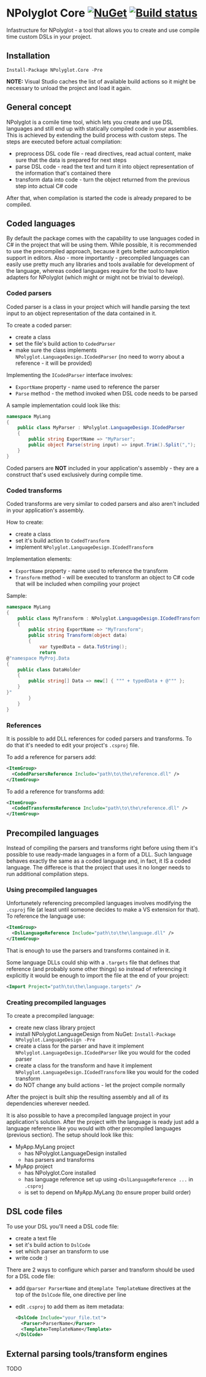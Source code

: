 # NPolyglot Core [![NuGet](https://img.shields.io/nuget/v/NPolyglot.Core.svg)](https://www.nuget.org/packages/NPolyglot.Core/) [![Build status](https://ci.appveyor.com/api/projects/status/yrbpvai1216clur3?svg=true)](https://ci.appveyor.com/project/Artemigos/npolyglot-core)
Infastructure for NPolyglot - a tool that allows you to create and use compile time custom DSLs in your project.

## Installation

`Install-Package NPolyglot.Core -Pre`

**NOTE:** Visual Studio caches the list of available build actions so it might be necessary to unload the project and load it again.

## General concept

NPolyglot is a comile time tool, which lets you create and use DSL languages and still end up with statically compiled code in your assemblies.
This is achieved by extending the build process with custom steps. The steps are executed before actual compilation:

* preprocess DSL code file - read directives, read actual content, make sure that the data is prepared for next steps
* parse DSL code - read the text and turn it into object representation of the information that's contained there
* transform data into code - turn the object returned from the previous step into actual C# code

After that, when compilation is started the code is already prepared to be compiled.

## Coded languages

By default the package comes with the capability to use languages coded in C# in the project that will be using them.
While possible, it is recommended to use the precompiled approach, because it gets better autocompletion support in editors.
Also - more importantly - precompiled languages can easily use pretty much any libraries and tools available for development of the language,
whereas coded languages require for the tool to have adapters for NPolyglot (which might or might not be trivial to develop).

### Coded parsers

Coded parser is a class in your project which will handle parsing the text input to an object representation of the data contained in it.

To create a coded parser:

* create a class
* set the file's build action to `CodedParser`
* make sure the class implements `NPolyglot.LanguageDesign.ICodedParser` (no need to worry about a reference - it will be provided)

Implementing the `ICodedParser` interface involves:

* `ExportName` property - name used to reference the parser
* `Parse` method - the method invoked when DSL code needs to be parsed

A sample implementation could look like this:

```csharp
namespace MyLang
{
    public class MyParser : NPolyglot.LanguageDesign.ICodedParser
    {
        public string ExportName => "MyParser";
        public object Parse(string input) => input.Trim().Split(",");
    }
}
```

Coded parsers are **NOT** included in your application's assembly - they are a construct that's used exclusively during compile time.

### Coded transforms

Coded transforms are very similar to coded parsers and also aren't included in your application's assembly.

How to create:

* create a class
* set it's build action to `CodedTransform`
* implement `NPolyglot.LanguageDesign.ICodedTransform`

Implementation elements:

* `ExportName` property - name used to reference the transform
* `Transform` method - will be executed to transform an object to C# code that will be included when compiling your project

Sample:

```csharp
namespace MyLang
{
    public class MyTransform : NPolyglot.LanguageDesign.ICodedTransform
    {
        public string ExportName => "MyTransform";
        public string Transform(object data)
        {
            var typedData = data.ToString();
            return
@"namespace MyProj.Data
{
    public class DataHolder
    {
        public string[] Data => new[] { """ + typedData + @""" };
    }
}"
        }
    }
}
```

### References

It is possible to add DLL references for coded parsers and transforms. To do that it's needed to edit your project's `.csproj` file.

To add a reference for parsers add:
```xml
<ItemGroup>
  <CodedParsersReference Include="path\to\the\reference.dll" />
</ItemGroup>
```

To add a reference for transforms add:
```xml
<ItemGroup>
  <CodedTransformsReference Include="path\to\the\reference.dll" />
</ItemGroup>
```

## Precompiled languages

Instead of compiling the parsers and transforms right before using them it's possible to use ready-made languages in a form of a DLL.
Such language behaves exactly the same as a coded language and, in fact, it IS a coded language. The differece is that the project that uses it
no longer needs to run additional compilation steps.

### Using precompiled languages

Unfortunetely referencing precompiled languages involves modifying the `.csproj` file (at least until someone decides to make a VS extension for that).
To reference the language use:
```xml
<ItemGroup>
  <DslLanguageReference Include="path\to\the\language.dll" />
</ItemGroup>
```

That is enough to use the parsers and transforms contained in it.

Some language DLLs could ship with a `.targets` file that defines that reference (and probably some other things) so instead of referencing it
explicitly it would be enough to import the file at the end of your project:

```xml
<Import Project="path\to\the\language.targets" />
```

### Creating precompiled languages

To create a precompiled language:

* create new class library project
* install NPolyglot.LanguageDesign from NuGet: `Install-Package NPolyglot.LanguageDesign -Pre`
* create a class for the parser and have it implement `NPolyglot.LanguageDesign.ICodedParser` like you would for the coded parser
* create a class for the transform and have it implement `NPolyglot.LanguageDesign.ICodedTransform` like you would for the coded transform
* do NOT change any build actions - let the project compile normally

After the project is built ship the resulting assembly and all of its dependencies wherever needed.

It is also possible to have a precompiled language project in your application's solution. After the project with the language is ready just add a language reference
like you would with other precompiled languages (previous section). The setup should look like this:

* MyApp.MyLang project
  * has NPolyglot.LanguageDesign installed
  * has parsers and transforms
* MyApp project
  * has NPolyglot.Core installed
  * has language reference set up using `<DslLanguageReference ...` in `.csproj`
  * is set to depend on MyApp.MyLang (to ensure proper build order)

## DSL code files

To use your DSL you'll need a DSL code file:

* create a text file
* set it's build action to `DslCode`
* set which parser an transform to use
* write code :)

There are 2 ways to configure which parser and transform should be used for a DSL code file:

* add `@parser ParserName` and `@template TemplateName` directives at the top of the `DslCode` file, one directive per line
* edit `.csproj` to add them as item metadata:

  ```xml
  <DslCode Include="your_file.txt">
    <Parser>ParserName</Parser>
    <Template>TemplateName</Template>
  </DslCode>
  ```

## External parsing tools/transform engines

TODO
